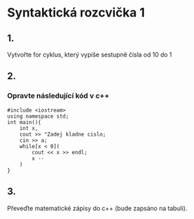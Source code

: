 # Syntaktická rozcvička 1
## 1. 
Vytvořte for cyklus, který vypíše sestupně čísla od 10 do 1
## 2.
### Opravte následující kód v c++
```
#include <iostream>
using namespace std;
int main(){
    int x,
    cout >> "Zadej kladne cislo;
    cin >> a;
    while[x < 0](
        cout << x >> endl;
        x --
    )
}
```
## 3.
Převeďte matematické zápisy do c++ (bude zapsáno na tabuli).